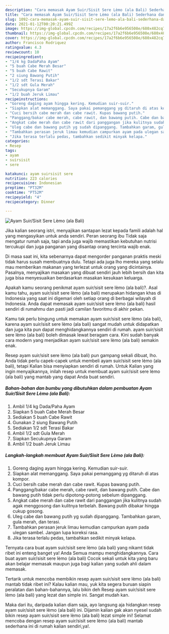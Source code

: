 ```yaml
---
description: "Cara memasak Ayam Suir/Sisit Sere Lèmo (ala Bali) Sederhana dan Mudah Dibuat"
title: "Cara memasak Ayam Suir/Sisit Sere Lèmo (ala Bali) Sederhana dan Mudah Dibuat"
slug: 1092-cara-memasak-ayam-suir-sisit-sere-lemo-ala-bali-sederhana-dan-mudah-dibuat
date: 2021-01-12T00:20:21.499Z
image: https://img-global.cpcdn.com/recipes/17a2f6b6e956508e/680x482cq70/ayam-suirsisit-sere-lemo-ala-bali-foto-resep-utama.jpg
thumbnail: https://img-global.cpcdn.com/recipes/17a2f6b6e956508e/680x482cq70/ayam-suirsisit-sere-lemo-ala-bali-foto-resep-utama.jpg
cover: https://img-global.cpcdn.com/recipes/17a2f6b6e956508e/680x482cq70/ayam-suirsisit-sere-lemo-ala-bali-foto-resep-utama.jpg
author: Francisco Rodriquez
ratingvalue: 4.3
reviewcount: 10
recipeingredient:
- "1/4 kg DadaPaha Ayam"
- "5 buah Cabe Merah Besar"
- "5 buah Cabe Rawit"
- "2 siung Bawang Putih"
- "1/2 sdt Terasi Bakar"
- "1/2 sdt Gula Merah"
- "Secukupnya Garam"
- "1/2 buah Jeruk Limau"
recipeinstructions:
- "Goreng daging ayam hingga kering. Kemudian suir-suir."
- "Siapkan alat memanggang. Saya pakai pemanggang yg ditaruh di atas kompor."
- "Cuci bersih cabe merah dan cabe rawit. Kupas bawang putih."
- "Panggang/bakar cabe merah, cabe rawit, dan bawang putih. Cabe dan bawang putih tidak perlu dipotong-potong sebelum dipanggang."
- "Angkat cabe merah dan cabe rawit dari panggangan jika kulitnya sudah agak menggosong dan kulitnya terbelah. Bawang putih dibakar hingga cukup gosong."
- "Uleg cabe dan bawang putih yg sudah dipanggang. Tambahkan garam, gula merah, dan terasi."
- "Tambahkan perasan jeruk limau kemudian campurkan ayam pada ulegan sambel. Jangan lupa koreksi rasa."
- "Jika terasa terlalu pedas, tambahkan sedikit minyak kelapa."
categories:
- Resep
tags:
- ayam
- suirsisit
- sere

katakunci: ayam suirsisit sere 
nutrition: 223 calories
recipecuisine: Indonesian
preptime: "PT32M"
cooktime: "PT52M"
recipeyield: "4"
recipecategory: Dinner

---
```



![Ayam Suir/Sisit Sere Lèmo (ala Bali)](https://img-global.cpcdn.com/recipes/17a2f6b6e956508e/680x482cq70/ayam-suirsisit-sere-lemo-ala-bali-foto-resep-utama.jpg)

Jika kalian seorang istri, menyajikan santapan lezat kepada famili adalah hal yang mengasyikan untuk anda sendiri. Peran seorang ibu Tidak saja mengatur rumah saja, tapi anda juga wajib memastikan kebutuhan nutrisi tercukupi dan juga panganan yang disantap orang tercinta wajib enak.

Di masa  saat ini, kita sebenarnya dapat mengorder panganan praktis meski tidak harus susah membuatnya dulu. Tetapi ada juga lho mereka yang selalu mau memberikan makanan yang terlezat untuk orang yang dicintainya. Pasalnya, menyajikan masakan yang dibuat sendiri jauh lebih bersih dan kita juga bisa menyesuaikan berdasarkan masakan kesukaan keluarga. 



Apakah kamu seorang penikmat ayam suir/sisit sere lèmo (ala bali)?. Asal kamu tahu, ayam suir/sisit sere lèmo (ala bali) merupakan hidangan khas di Indonesia yang saat ini digemari oleh setiap orang di berbagai wilayah di Indonesia. Anda dapat memasak ayam suir/sisit sere lèmo (ala bali) hasil sendiri di rumahmu dan pasti jadi camilan favoritmu di akhir pekan.

Kamu tak perlu bingung untuk memakan ayam suir/sisit sere lèmo (ala bali), karena ayam suir/sisit sere lèmo (ala bali) sangat mudah untuk didapatkan dan juga kita pun dapat menghidangkannya sendiri di rumah. ayam suir/sisit sere lèmo (ala bali) boleh dimasak lewat beragam cara. Kini sudah banyak cara modern yang menjadikan ayam suir/sisit sere lèmo (ala bali) semakin enak.

Resep ayam suir/sisit sere lèmo (ala bali) pun gampang sekali dibuat, lho. Anda tidak perlu capek-capek untuk membeli ayam suir/sisit sere lèmo (ala bali), tetapi Kalian bisa menyiapkan sendiri di rumah. Untuk Kalian yang ingin menyajikannya, inilah resep untuk membuat ayam suir/sisit sere lèmo (ala bali) yang mantab yang dapat Anda buat sendiri.

<!--inarticleads1-->

##### Bahan-bahan dan bumbu yang dibutuhkan dalam pembuatan Ayam Suir/Sisit Sere Lèmo (ala Bali):

1. Ambil 1/4 kg Dada/Paha Ayam
1. Siapkan 5 buah Cabe Merah Besar
1. Sediakan 5 buah Cabe Rawit
1. Gunakan 2 siung Bawang Putih
1. Sediakan 1/2 sdt Terasi Bakar
1. Ambil 1/2 sdt Gula Merah
1. Siapkan Secukupnya Garam
1. Ambil 1/2 buah Jeruk Limau




<!--inarticleads2-->

##### Langkah-langkah membuat Ayam Suir/Sisit Sere Lèmo (ala Bali):

1. Goreng daging ayam hingga kering. Kemudian suir-suir.
1. Siapkan alat memanggang. Saya pakai pemanggang yg ditaruh di atas kompor.
1. Cuci bersih cabe merah dan cabe rawit. Kupas bawang putih.
1. Panggang/bakar cabe merah, cabe rawit, dan bawang putih. Cabe dan bawang putih tidak perlu dipotong-potong sebelum dipanggang.
1. Angkat cabe merah dan cabe rawit dari panggangan jika kulitnya sudah agak menggosong dan kulitnya terbelah. Bawang putih dibakar hingga cukup gosong.
1. Uleg cabe dan bawang putih yg sudah dipanggang. Tambahkan garam, gula merah, dan terasi.
1. Tambahkan perasan jeruk limau kemudian campurkan ayam pada ulegan sambel. Jangan lupa koreksi rasa.
1. Jika terasa terlalu pedas, tambahkan sedikit minyak kelapa.




Ternyata cara buat ayam suir/sisit sere lèmo (ala bali) yang nikamt tidak ribet ini enteng banget ya! Anda Semua mampu menghidangkannya. Cara buat ayam suir/sisit sere lèmo (ala bali) Cocok sekali untuk kita yang baru akan belajar memasak maupun juga bagi kalian yang sudah ahli dalam memasak.

Tertarik untuk mencoba membikin resep ayam suir/sisit sere lèmo (ala bali) mantab tidak ribet ini? Kalau kalian mau, yuk kita segera buruan siapin peralatan dan bahan-bahannya, lalu bikin deh Resep ayam suir/sisit sere lèmo (ala bali) yang lezat dan simple ini. Sangat mudah kan. 

Maka dari itu, daripada kalian diam saja, ayo langsung aja hidangkan resep ayam suir/sisit sere lèmo (ala bali) ini. Dijamin kalian gak akan nyesel sudah bikin resep ayam suir/sisit sere lèmo (ala bali) lezat simple ini! Selamat mencoba dengan resep ayam suir/sisit sere lèmo (ala bali) mantab sederhana ini di rumah kalian sendiri,ya!.

